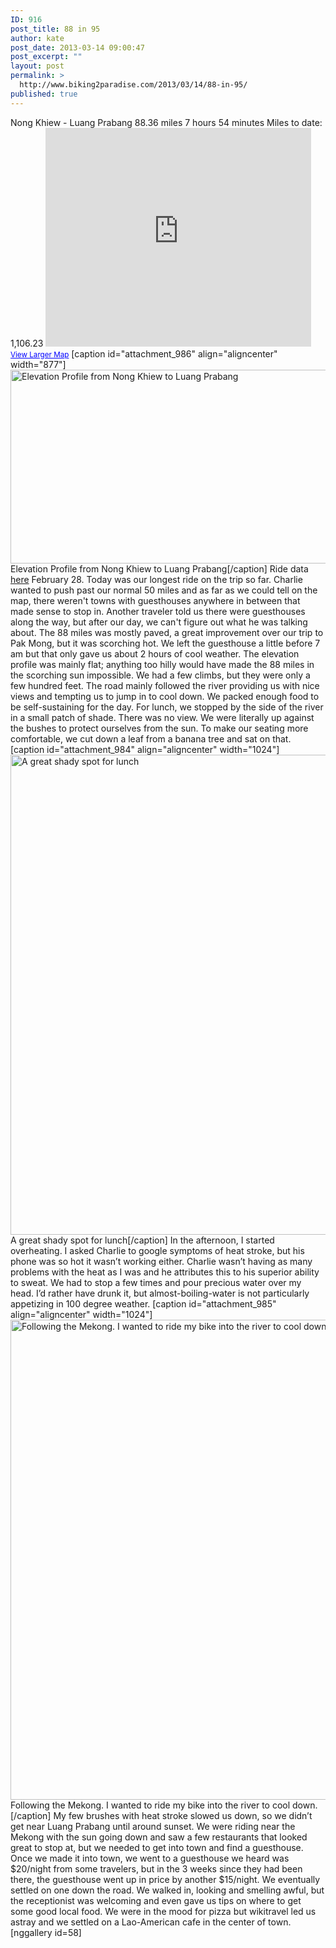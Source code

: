 ```yaml
---
ID: 916
post_title: 88 in 95
author: kate
post_date: 2013-03-14 09:00:47
post_excerpt: ""
layout: post
permalink: >
  http://www.biking2paradise.com/2013/03/14/88-in-95/
published: true
---
```

Nong Khiew - Luang Prabang 88.36 miles 7 hours 54 minutes Miles to date: 1,106.23 <iframe src="https://maps.google.com/maps?source=embed&f=q&hl=en&q=http:%2F%2Fshare.abvio.com%2F3697%2Fd484%2F3017%2Ff541%2FCyclemeter-Cycle-20130228-0652.kml&ie=UTF8&t=m&ll=20.25998,102.373416&spn=1.54593,4.718628&output=embed" height="350" width="425" frameborder="0" marginwidth="0" marginheight="0" scrolling="no"></iframe> <small><a style="color: #0000ff; text-align: left;" href="https://maps.google.com/maps?source=embed&f=q&hl=en&q=http:%2F%2Fshare.abvio.com%2F3697%2Fd484%2F3017%2Ff541%2FCyclemeter-Cycle-20130228-0652.kml&ie=UTF8&t=m&ll=20.25998,102.373416&spn=1.54593,4.718628">View Larger Map</a></small> [caption id="attachment_986" align="aligncenter" width="877"]<a href="http://localhost/biking2paradise.com/?attachment_id=986" rel="attachment wp-att-986"><img class="size-full wp-image-986" alt="Elevation Profile from Nong Khiew to Luang Prabang" src="http://localhost/biking2paradise.com/wp-content/uploads/2013/03/nong-khiew-to-luang-prabang.jpg" width="877" height="310" /></a> Elevation Profile from Nong Khiew to Luang Prabang[/caption] Ride data <a title="Ride data for Nong Khiew to Luang Prabang" href="http://cyclemeter.com/3697d4843017f541/Cycle-20130228-0652?r=e" target="_blank">here</a> February 28. Today was our longest ride on the trip so far. Charlie wanted to push past our normal 50 miles and as far as we could tell on the map, there weren't towns with guesthouses anywhere in between that made sense to stop in. Another traveler told us there were guesthouses along the way, but after our day, we can't figure out what he was talking about. The 88 miles was mostly paved, a great improvement over our trip to Pak Mong, but it was scorching hot. We left the guesthouse a little before 7 am but that only gave us about 2 hours of cool weather. The elevation profile was mainly flat; anything too hilly would have made the 88 miles in the scorching sun impossible. We had a few climbs, but they were only a few hundred feet. The road mainly followed the river providing us with nice views and tempting us to jump in to cool down. We packed enough food to be self-sustaining for the day. For lunch, we stopped by the side of the river in a small patch of shade. There was no view. We were literally up against the bushes to protect ourselves from the sun. To make our seating more comfortable, we cut down a leaf from a banana tree and sat on that. [caption id="attachment_984" align="aligncenter" width="1024"]<a href="http://localhost/biking2paradise.com/?attachment_id=984" rel="attachment wp-att-984"><img class="size-full wp-image-984" alt="A great shady spot for lunch" src="http://localhost/biking2paradise.com/wp-content/uploads/2013/03/2013-02-28-12-51-25.jpg" width="1024" height="768" /></a> A great shady spot for lunch[/caption] In the afternoon, I started overheating. I asked Charlie to google symptoms of heat stroke, but his phone was so hot it wasn’t working either. Charlie wasn’t having as many problems with the heat as I was and he attributes this to his superior ability to sweat. We had to stop a few times and pour precious water over my head. I’d rather have drunk it, but almost-boiling-water is not particularly appetizing in 100 degree weather. [caption id="attachment_985" align="aligncenter" width="1024"]<a href="http://localhost/biking2paradise.com/?attachment_id=985" rel="attachment wp-att-985"><img class="size-full wp-image-985" alt="Following the Mekong.  I wanted to ride my bike into the river to cool down. " src="http://localhost/biking2paradise.com/wp-content/uploads/2013/03/2013-02-28-12-52-02.jpg" width="1024" height="768" /></a> Following the Mekong. I wanted to ride my bike into the river to cool down.[/caption] My few brushes with heat stroke slowed us down, so we didn’t get near Luang Prabang until around sunset. We were riding near the Mekong with the sun going down and saw a few restaurants that looked great to stop at, but we needed to get into town and find a guesthouse. Once we made it into town, we went to a guesthouse we heard was $20/night from some travelers, but in the 3 weeks since they had been there, the guesthouse went up in price by another $15/night. We eventually settled on one down the road. We walked in, looking and smelling awful, but the receptionist was welcoming and even gave us tips on where to get some good local food. We were in the mood for pizza but wikitravel led us astray and we settled on a Lao-American cafe in the center of town. [nggallery id=58]
